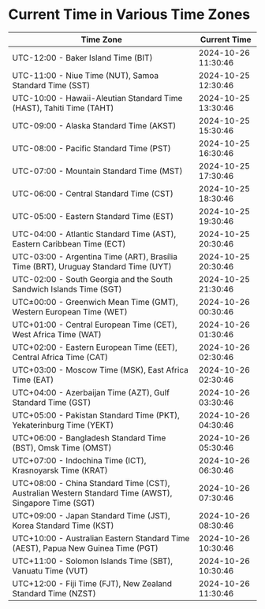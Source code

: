 # Current Time in Various Time Zones

| Time Zone | Current Time |
|-----------|--------------|
| UTC-12:00 - Baker Island Time (BIT) | 2024-10-26 11:30:46 |
| UTC-11:00 - Niue Time (NUT), Samoa Standard Time (SST) | 2024-10-25 12:30:46 |
| UTC-10:00 - Hawaii-Aleutian Standard Time (HAST), Tahiti Time (TAHT) | 2024-10-25 13:30:46 |
| UTC-09:00 - Alaska Standard Time (AKST) | 2024-10-25 15:30:46 |
| UTC-08:00 - Pacific Standard Time (PST) | 2024-10-25 16:30:46 |
| UTC-07:00 - Mountain Standard Time (MST) | 2024-10-25 17:30:46 |
| UTC-06:00 - Central Standard Time (CST) | 2024-10-25 18:30:46 |
| UTC-05:00 - Eastern Standard Time (EST) | 2024-10-25 19:30:46 |
| UTC-04:00 - Atlantic Standard Time (AST), Eastern Caribbean Time (ECT) | 2024-10-25 20:30:46 |
| UTC-03:00 - Argentina Time (ART), Brasília Time (BRT), Uruguay Standard Time (UYT) | 2024-10-25 20:30:46 |
| UTC-02:00 - South Georgia and the South Sandwich Islands Time (SGT) | 2024-10-25 21:30:46 |
| UTC±00:00 - Greenwich Mean Time (GMT), Western European Time (WET) | 2024-10-26 00:30:46 |
| UTC+01:00 - Central European Time (CET), West Africa Time (WAT) | 2024-10-26 01:30:46 |
| UTC+02:00 - Eastern European Time (EET), Central Africa Time (CAT) | 2024-10-26 02:30:46 |
| UTC+03:00 - Moscow Time (MSK), East Africa Time (EAT) | 2024-10-26 02:30:46 |
| UTC+04:00 - Azerbaijan Time (AZT), Gulf Standard Time (GST) | 2024-10-26 03:30:46 |
| UTC+05:00 - Pakistan Standard Time (PKT), Yekaterinburg Time (YEKT) | 2024-10-26 04:30:46 |
| UTC+06:00 - Bangladesh Standard Time (BST), Omsk Time (OMST) | 2024-10-26 05:30:46 |
| UTC+07:00 - Indochina Time (ICT), Krasnoyarsk Time (KRAT) | 2024-10-26 06:30:46 |
| UTC+08:00 - China Standard Time (CST), Australian Western Standard Time (AWST), Singapore Time (SGT) | 2024-10-26 07:30:46 |
| UTC+09:00 - Japan Standard Time (JST), Korea Standard Time (KST) | 2024-10-26 08:30:46 |
| UTC+10:00 - Australian Eastern Standard Time (AEST), Papua New Guinea Time (PGT) | 2024-10-26 10:30:46 |
| UTC+11:00 - Solomon Islands Time (SBT), Vanuatu Time (VUT) | 2024-10-26 10:30:46 |
| UTC+12:00 - Fiji Time (FJT), New Zealand Standard Time (NZST) | 2024-10-26 11:30:46 |
